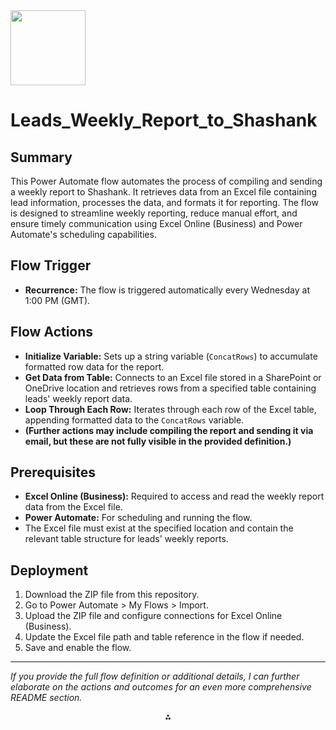 <img src="https://r2cdn.perplexity.ai/pplx-full-logo-primary-dark%402x.png" class="logo" width="120"/>

# Leads_Weekly_Report_to_Shashank

## Summary

This Power Automate flow automates the process of compiling and sending a weekly report to Shashank. It retrieves data from an Excel file containing lead information, processes the data, and formats it for reporting. The flow is designed to streamline weekly reporting, reduce manual effort, and ensure timely communication using Excel Online (Business) and Power Automate's scheduling capabilities.

## Flow Trigger

- **Recurrence:**
The flow is triggered automatically every Wednesday at 1:00 PM (GMT).


## Flow Actions

- **Initialize Variable:**
Sets up a string variable (`ConcatRows`) to accumulate formatted row data for the report.
- **Get Data from Table:**
Connects to an Excel file stored in a SharePoint or OneDrive location and retrieves rows from a specified table containing leads' weekly report data.
- **Loop Through Each Row:**
Iterates through each row of the Excel table, appending formatted data to the `ConcatRows` variable.
- **(Further actions may include compiling the report and sending it via email, but these are not fully visible in the provided definition.)**


## Prerequisites

- **Excel Online (Business):**
Required to access and read the weekly report data from the Excel file.
- **Power Automate:**
For scheduling and running the flow.
- The Excel file must exist at the specified location and contain the relevant table structure for leads' weekly reports.


## Deployment

1. Download the ZIP file from this repository.
2. Go to Power Automate > My Flows > Import.
3. Upload the ZIP file and configure connections for Excel Online (Business).
4. Update the Excel file path and table reference in the flow if needed.
5. Save and enable the flow.

---

*If you provide the full flow definition or additional details, I can further elaborate on the actions and outcomes for an even more comprehensive README section.*

<div style="text-align: center">⁂</div>

[^1]: https://ppl-ai-file-upload.s3.amazonaws.com/web/direct-files/attachments/43633442/b791f012-4f1a-4b30-8f6a-dfa46ead8f84/definition.json

